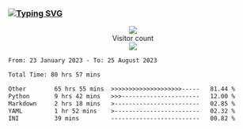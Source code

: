 ### <a href="https://git.io/typing-svg"><img src="https://readme-typing-svg.herokuapp.com?font=Fira+Code&pause=1000&width=435&lines=+Hi+%F0%9F%91%8B+There+is+Chenghow" alt="Typing SVG" /></a>
<p align="center"> 
  <img src="https://github-readme-stats.vercel.app/api?username=chenghow&show_icons=true"><br>
  Visitor count<br>
  <img src="https://profile-counter.glitch.me/chenghow/count.svg">
</p>

<!--START_SECTION:waka-->

```txt
From: 23 January 2023 - To: 25 August 2023

Total Time: 80 hrs 57 mins

Other        65 hrs 55 mins  >>>>>>>>>>>>>>>>>>>>-----   81.44 %
Python       9 hrs 42 mins   >>>----------------------   12.00 %
Markdown     2 hrs 18 mins   >------------------------   02.85 %
YAML         1 hr 52 mins    >------------------------   02.32 %
INI          39 mins         -------------------------   00.82 %
```

<!--END_SECTION:waka-->
